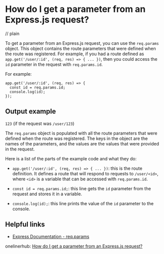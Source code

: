 # How do I get a parameter from an Express.js request?
// plain

To get a parameter from an Express.js request, you can use the `req.params` object. This object contains the route parameters that were defined when the route was registered. For example, if you had a route defined as `app.get('/user/:id', (req, res) => { ... })`, then you could access the `id` parameter in the request with `req.params.id`.

For example:
```
app.get('/user/:id', (req, res) => {
  const id = req.params.id;
  console.log(id);
});
```
## Output example
 `123` (if the request was `/user/123`)

The `req.params` object is populated with all the route parameters that were defined when the route was registered. The keys in the object are the names of the parameters, and the values are the values that were provided in the request.

Here is a list of the parts of the example code and what they do:

- `app.get('/user/:id', (req, res) => { ... })`: this is the route definition. It defines a route that will respond to requests to `/user/<id>`, where `<id>` is a variable that can be accessed with `req.params.id`.

- `const id = req.params.id;`: this line gets the `id` parameter from the request and stores it in a variable.

- `console.log(id);`: this line prints the value of the `id` parameter to the console.

## Helpful links

- [Express Documentation - req.params](https://expressjs.com/en/4x/api.html#req.params)

onelinerhub: [How do I get a parameter from an Express.js request?](https://onelinerhub.com/expressjs/how-do-i-get-a-parameter-from-an-express-js-request)